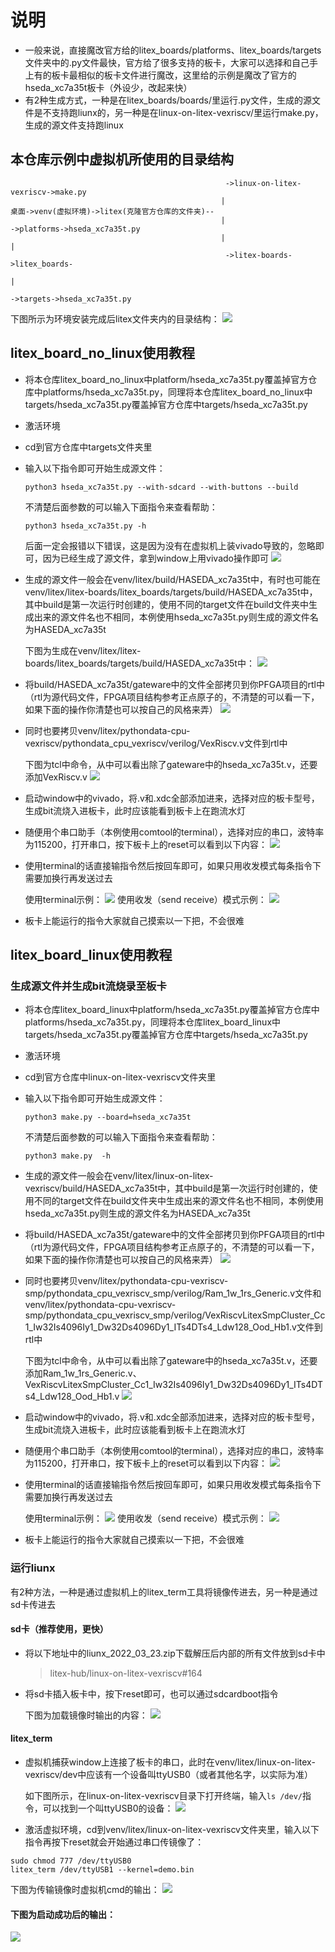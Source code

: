 # 说明
* 一般来说，直接魔改官方给的litex_boards/platforms、litex_boards/targets文件夹中的.py文件最快，官方给了很多支持的板卡，大家可以选择和自己手上有的板卡最相似的板卡文件进行魔改，这里给的示例是魔改了官方的hseda_xc7a35t板卡（外设少，改起来快）
* 有2种生成方式，一种是在litex_boards/boards/里运行.py文件，生成的源文件是不支持跑liunx的，另一种是在linux-on-litex-vexriscv/里运行make.py，生成的源文件支持跑linux
  
## 本仓库示例中虚拟机所使用的目录结构
  ```
                                                  ->linux-on-litex-vexriscv->make.py
                                                 |
  桌面->venv(虚拟环境)->litex(克隆官方仓库的文件夹)--
                                                 |                              ->platforms->hseda_xc7a35t.py
                                                 |                             |
                                                  ->litex-boards->litex_boards-
                                                                               |
                                                                                ->targets->hseda_xc7a35t.py
  ```
  下图所示为环境安装完成后litex文件夹内的目录结构：
  ![](https://github.com/nmdbxqmz/litex-in-davinciA7/blob/master/images/litex_dir_stucture.png)

## litex_board_no_linux使用教程
* 将本仓库litex_board_no_linux中platform/hseda_xc7a35t.py覆盖掉官方仓库中platforms/hseda_xc7a35t.py，同理将本仓库litex_board_no_linux中targets/hseda_xc7a35t.py覆盖掉官方仓库中targets/hseda_xc7a35t.py
* 激活环境
* cd到官方仓库中targets文件夹里
* 输入以下指令即可开始生成源文件：
  ```
  python3 hseda_xc7a35t.py --with-sdcard --with-buttons --build
  ```
  不清楚后面参数的可以输入下面指令来查看帮助：
  ```
  python3 hseda_xc7a35t.py -h
  ```
  后面一定会报错以下错误，这是因为没有在虚拟机上装vivado导致的，忽略即可，因为已经生成了源文件，拿到window上用vivado操作即可
  ![](https://github.com/nmdbxqmz/litex-in-davinciA7/blob/master/images/vivado_error.png)
* 生成的源文件一般会在venv/litex/build/HASEDA_xc7a35t中，有时也可能在venv/litex/litex-boards/litex_boards/targets/build/HASEDA_xc7a35t中，其中build是第一次运行时创建的，使用不同的target文件在build文件夹中生成出来的源文件名也不相同，本例使用hseda_xc7a35t.py则生成的源文件名为HASEDA_xc7a35t
  
  下图为生成在venv/litex/litex-boards/litex_boards/targets/build/HASEDA_xc7a35t中：
  ![](https://github.com/nmdbxqmz/litex-in-davinciA7/blob/master/images/build_dir.png)
* 将build/HASEDA_xc7a35t/gateware中的文件全部拷贝到你PFGA项目的rtl中（rtl为源代码文件，FPGA项目结构参考正点原子的，不清楚的可以看一下，如果下面的操作你清楚也可以按自己的风格来弄）
  ![](https://github.com/nmdbxqmz/litex-in-davinciA7/blob/master/images/gateware.png)
* 同时也要拷贝venv/litex/pythondata-cpu-vexriscv/pythondata_cpu_vexriscv/verilog/VexRiscv.v文件到rtl中
  
  下图为tcl中命令，从中可以看出除了gateware中的hseda_xc7a35t.v，还要添加VexRiscv.v
   ![](https://github.com/nmdbxqmz/litex-in-davinciA7/blob/master/images/add_addtional.png)
* 启动window中的vivado，将.v和.xdc全部添加进来，选择对应的板卡型号，生成bit流烧入进板卡，此时应该能看到板卡上在跑流水灯
* 随便用个串口助手（本例使用comtool的terminal），选择对应的串口，波特率为115200，打开串口，按下板卡上的reset可以看到以下内容：
  ![](https://github.com/nmdbxqmz/litex-in-davinciA7/blob/master/images/output_information.png)
* 使用terminal的话直接输指令然后按回车即可，如果只用收发模式每条指令下需要加换行再发送过去
  
  使用terminal示例：
  ![](https://github.com/nmdbxqmz/litex-in-davinciA7/blob/master/images/comtool_terminal.png)
  使用收发（send receive）模式示例：
  ![](https://github.com/nmdbxqmz/litex-in-davinciA7/blob/master/images/comtool_send_receive.png)
* 板卡上能运行的指令大家就自己摸索以一下把，不会很难
  
## litex_board_linux使用教程

### 生成源文件并生成bit流烧录至板卡
  * 将本仓库litex_board_linux中platform/hseda_xc7a35t.py覆盖掉官方仓库中platforms/hseda_xc7a35t.py，同理将本仓库litex_board_linux中targets/hseda_xc7a35t.py覆盖掉官方仓库中targets/hseda_xc7a35t.py
  * 激活环境
  * cd到官方仓库中linux-on-litex-vexriscv文件夹里
  * 输入以下指令即可开始生成源文件：
    ```
    python3 make.py --board=hseda_xc7a35t
    ```
    不清楚后面参数的可以输入下面指令来查看帮助：
    ```
    python3 make.py  -h
    ```
  * 生成的源文件一般会在venv/litex/linux-on-litex-vexriscv/build/HASEDA_xc7a35t中，其中build是第一次运行时创建的，使用不同的target文件在build文件夹中生成出来的源文件名也不相同，本例使用hseda_xc7a35t.py则生成的源文件名为HASEDA_xc7a35t
  * 将build/HASEDA_xc7a35t/gateware中的文件全部拷贝到你PFGA项目的rtl中（rtl为源代码文件，FPGA项目结构参考正点原子的，不清楚的可以看一下，如果下面的操作你清楚也可以按自己的风格来弄）
    ![](https://github.com/nmdbxqmz/litex-in-davinciA7/blob/master/images/gateware.png)
  * 同时也要拷贝venv/litex/pythondata-cpu-vexriscv-smp/pythondata_cpu_vexriscv_smp/verilog/Ram_1w_1rs_Generic.v文件和venv/litex/pythondata-cpu-vexriscv-smp/pythondata_cpu_vexriscv_smp/verilog/VexRiscvLitexSmpCluster_Cc1_Iw32Is4096Iy1_Dw32Ds4096Dy1_ITs4DTs4_Ldw128_Ood_Hb1.v文件到rtl中
    
    下图为tcl中命令，从中可以看出除了gateware中的hseda_xc7a35t.v，还要添加Ram_1w_1rs_Generic.v、VexRiscvLitexSmpCluster_Cc1_Iw32Is4096Iy1_Dw32Ds4096Dy1_ITs4DTs4_Ldw128_Ood_Hb1.v
    ![](https://github.com/nmdbxqmz/litex-in-davinciA7/blob/master/images/add_addtional2.png)
  * 启动window中的vivado，将.v和.xdc全部添加进来，选择对应的板卡型号，生成bit流烧入进板卡，此时应该能看到板卡上在跑流水灯
  * 随便用个串口助手（本例使用comtool的terminal），选择对应的串口，波特率为115200，打开串口，按下板卡上的reset可以看到以下内容：
    ![](https://github.com/nmdbxqmz/litex-in-davinciA7/blob/master/images/output_information2.png)
  * 使用terminal的话直接输指令然后按回车即可，如果只用收发模式每条指令下需要加换行再发送过去
    
    使用terminal示例：
    ![](https://github.com/nmdbxqmz/litex-in-davinciA7/blob/master/images/comtool_terminal.png)
    使用收发（send receive）模式示例：
    ![](https://github.com/nmdbxqmz/litex-in-davinciA7/blob/master/images/comtool_send_receive.png)
  * 板卡上能运行的指令大家就自己摸索以一下把，不会很难

### 运行liunx
有2种方法，一种是通过虚拟机上的litex_term工具将镜像传进去，另一种是通过sd卡传进去
#### sd卡（推荐使用，更快）
  * 将以下地址中的liunx_2022_03_23.zip下载解压后内部的所有文件放到sd卡中
  
    >litex-hub/linux-on-litex-vexriscv#164
  * 将sd卡插入板卡中，按下reset即可，也可以通过sdcardboot指令
    
    下图为加载镜像时输出的内容：
    ![](https://github.com/nmdbxqmz/litex-in-davinciA7/blob/master/images/image_load.png)
    
#### litex_term
  * 虚拟机捕获window上连接了板卡的串口，此时在venv/litex/linux-on-litex-vexriscv/dev中应该有一个设备叫ttyUSB0（或者其他名字，以实际为准）

    如下图所示，在linux-on-litex-vexriscv目录下打开终端，输入`ls /dev/`指令，可以找到一个叫ttyUSB0的设备：
    ![](https://github.com/nmdbxqmz/litex-in-davinciA7/blob/master/images/ttyUSB0.png)
  * 激活虚拟环境，cd到venv/litex/linux-on-litex-vexriscv文件夹里，输入以下指令再按下reset就会开始通过串口传镜像了：
  ```
  sudo chmod 777 /dev/ttyUSB0
  litex_term /dev/ttyUSB1 --kernel=demo.bin
  ```
  下图为传输镜像时虚拟机cmd的输出：
  ![](https://github.com/nmdbxqmz/litex-in-davinciA7/blob/master/images/litex_term.png)

#### 下图为启动成功后的输出：
![](https://github.com/nmdbxqmz/litex-in-davinciA7/blob/master/images/linux_ok.png)


